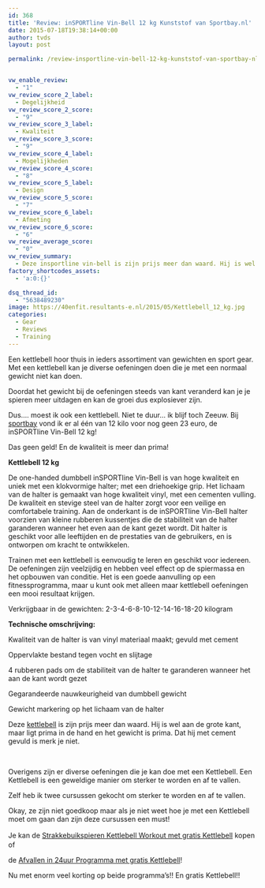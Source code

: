 ```yaml
---
id: 368
title: 'Review: inSPORTline Vin-Bell 12 kg Kunststof van Sportbay.nl'
date: 2015-07-18T19:38:14+00:00
author: tvds
layout: post

permalink: /review-insportline-vin-bell-12-kg-kunststof-van-sportbay-nl/


vw_enable_review:
  - "1"
vw_review_score_2_label:
  - Degelijkheid
vw_review_score_2_score:
  - "9"
vw_review_score_3_label:
  - Kwaliteit
vw_review_score_3_score:
  - "9"
vw_review_score_4_label:
  - Mogelijkheden
vw_review_score_4_score:
  - "8"
vw_review_score_5_label:
  - Design
vw_review_score_5_score:
  - "7"
vw_review_score_6_label:
  - Afmeting
vw_review_score_6_score:
  - "6"
vw_review_average_score:
  - "0"
vw_review_summary:
  - Deze insportline vin-bell is zijn prijs meer dan waard. Hij is wel aan de grote kant, maar ligt prima in de hand en het gewicht is prima.
factory_shortcodes_assets:
  - 'a:0:{}'

dsq_thread_id:
  - "5638489230"
image: https://40enfit.resultants-e.nl/2015/05/Kettlebell_12_kg.jpg
categories:
  - Gear
  - Reviews
  - Training
---
```

Een kettlebell hoor thuis in ieders assortiment van gewichten en sport gear. Met een kettlebell kan je diverse oefeningen doen die je met een normaal gewicht niet kan doen.

Doordat het gewicht bij de oefeningen steeds van kant veranderd kan je je spieren meer uitdagen en kan de groei dus explosiever zijn.

Dus&#8230;. moest ik ook een kettlebell. Niet te duur&#8230; ik blijf toch Zeeuw. Bij [sportbay](http://www.sportbay.nl/home/affiliate/?tt=5501_12_216549_&r=https%3A%2F%2Fsportbay.nl%2Fnl%2Fpr%2FKettlebell-12-kg-Kunststof-kopen%2F819) vond ik er al één van 12 kilo voor nog geen 23 euro, de inSPORTline Vin-Bell 12 kg!

Das geen geld! En de kwaliteit is meer dan prima!

**Kettlebell 12 kg**
  
De one-handed dumbbell inSPORTline Vin-Bell is van hoge kwaliteit en uniek met een klokvormige halter; met een driehoekige grip. Het lichaam van de halter is gemaakt van hoge kwaliteit vinyl, met een cementen vulling. De kwaliteit en stevige steel van de halter zorgt voor een veilige en comfortabele training. Aan de onderkant is de inSPORTline Vin-Bell halter voorzien van kleine rubberen kussentjes die de stabiliteit van de halter garanderen wanneer het even aan de kant gezet wordt. Dit halter is geschikt voor alle leeftijden en de prestaties van de gebruikers, en is ontworpen om kracht te ontwikkelen.

Trainen met een kettlebell is eenvoudig te leren en geschikt voor iedereen. De oefeningen zijn veelzijdig en hebben veel effect op de spiermassa en het opbouwen van conditie. Het is een goede aanvulling op een fitnessprogramma, maar u kunt ook met alleen maar kettlebell oefeningen een mooi resultaat krijgen.
  
Verkrijgbaar in de gewichten: 2-3-4-6-8-10-12-14-16-18-20 kilogram

**Technische omschrijving:**
  
Kwaliteit van de halter is van vinyl materiaal maakt; gevuld met cement
  
Oppervlakte bestand tegen vocht en slijtage
  
4 rubberen pads om de stabiliteit van de halter te garanderen wanneer het aan de kant wordt gezet
  
Gegarandeerde nauwkeurigheid van dumbbell gewicht
  
Gewicht markering op het lichaam van de halter

Deze [kettlebell](http://www.sportbay.nl/home/affiliate/?tt=5501_12_216549_&r=https%3A%2F%2Fsportbay.nl%2Fnl%2Fpr%2FKettlebell-12-kg-Kunststof-kopen%2F819) is zijn prijs meer dan waard. Hij is wel aan de grote kant, maar ligt prima in de hand en het gewicht is prima. Dat hij met cement gevuld is merk je niet.

&nbsp;

Overigens zijn er diverse oefeningen die je kan doe met een Kettlebell. Een Kettlebell is een geweldige manier om sterker te worden en af te vallen.

Zelf heb ik twee cursussen gekocht om sterker te worden en af te vallen.

Okay, ze zijn niet goedkoop maar als je niet weet hoe je met een Kettlebell moet om gaan dan zijn deze cursussen een must!

<div class="omsc-infobox">
  </p> 
  
  <p>
    Je kan de <a class="thirstylink" style="line-height: 1.5;" title="1111" href="https://40enfit.nl/run/strakkebuikspieren-kettlebell-workout-mannen-kettlebell/" target="_blank" rel="nofollow">Strakkebuikspieren Kettlebell Workout met gratis Kettlebell</a> kopen of
  </p>
  
  <p>
    de <a class="thirstylink" title="222" href="https://40enfit.nl/run/afvallenin24uur-programma-kettlebell/" target="_blank" rel="nofollow">Afvallen in 24uur Programma met gratis Kettlebell</a>!
  </p>
  
  <p>
    Nu met enorm veel korting op beide programma&#8217;s!! En gratis Kettlebell!!
  </p>
  
  <p>
    </div>
